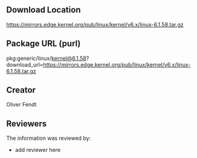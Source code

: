 ## Download Location

https://mirrors.edge.kernel.org/pub/linux/kernel/v6.x/linux-6.1.58.tar.gz

## Package URL (purl)

pkg:generic/linux/kernel@6.1.58?download_url=https://mirrors.edge.kernel.org/pub/linux/kernel/v6.x/linux-6.1.58.tar.gz

## Creator

Oliver Fendt

## Reviewers

The information was reviewed by:

* add reviewer here
